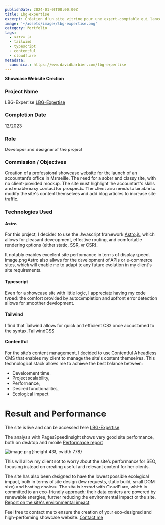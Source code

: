 ```yaml
---
publishDate: 2024-01-06T00:00:00Z
title: Lbg-expertise
excerpt: Création d'un site vitrine pour une expert-comptable qui lance son cabinet indépendant.
image: '~/assets/images/lbg-expertise.png'
category: Portfolio
tags:
  - astro.js
  - tailwind
  - typescript
  - contentful
  - cloudflare
metadata:
  canonical: https://www.davidbarbier.com/lbg-expertise
---
```


**Showcase Website Creation**

### Project Name
LBG-Expertise [LBG-Expertise](https://lbg-expertise.com)

### Completion Date
12/2023

### Role
Developer and designer of the project

### Commission / Objectives
Creation of a professional showcase website for the launch of an accountant's office in Marseille. The need for a sober and classy site, with no client-provided mockup. The site must highlight the accountant's skills and enable easy contact for prospects. The client also needs to be able to modify the site's content themselves and add blog articles to increase site traffic.

### Technologies Used

#### Astro
For this project, I decided to use the Javascript framework [Astro.js](https://astro.build/), which allows for pleasant development, effective routing, and comfortable rendering options (either static, SSR, or CSR).

It notably enables excellent site performance in terms of display speed.
image.png Astro also allows for the development of APIs or e-commerce sites, which will enable me to adapt to any future evolution in my client's site requirements.

#### Typescript
Even for a showcase site with little logic, I appreciate having my code typed; the comfort provided by autocompletion and upfront error detection allows for smoother development.

#### Tailwind
I find that Tailwind allows for quick and efficient CSS once accustomed to the syntax. TailwindCSS

#### Contentful
For the site's content management, I decided to use Contentful A headless CMS that enables my client to manage the site's content themselves.
This technological stack allows me to achieve the best balance between:
- Development time,
- Project scalability,
- Performance,
- Desired functionalities,
- Ecological impact

# Result and Performance
The site is live and can be accessed here [LBG-Expertise](https://lbg-expertise.com)

The analysis with PagesSpeedInsight shows very good site performance, both on desktop and mobile [Performance report](https://pagespeed.web.dev/analysis/https-www-lbg-expertise-com/bzpbpd8z16?form_factor=mobile)

![image.png](../assets/image_1704182707390_0.png){:height 438, :width 778}

This will allow my client not to worry about the site's performance for SEO, focusing instead on creating useful and relevant content for her clients.

The site has also been designed to have the lowest possible ecological impact, both in terms of site design (few requests, static build, small DOM size) and hosting choices. The site is hosted with CloudFlare, which is committed to an eco-friendly approach; their data centers are powered by renewable energies, further reducing the environmental impact of the site.
[Report on the site's environmental impact](https://www.websitecarbon.com/website/lbg-expertise-com/)


Feel free to contact me to ensure the creation of your eco-designed and high-performing showcase website.
[Contact me](https://www.davidbarbier.com/contact)